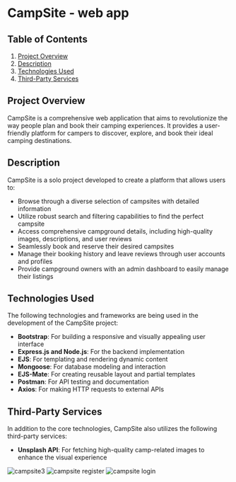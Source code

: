 # CampSite - web app

## Table of Contents
1. [Project Overview](#project-overview)
2. [Description](#description)
3. [Technologies Used](#technologies-used)
4. [Third-Party Services](#third-party-services)


## Project Overview
CampSite is a comprehensive web application that aims to revolutionize the way people plan and book their camping experiences. It provides a user-friendly platform for campers to discover, explore, and book their ideal camping destinations.

## Description
CampSite is a solo project developed to create a platform that allows users to:

- Browse through a diverse selection of campsites with detailed information
- Utilize robust search and filtering capabilities to find the perfect campsite
- Access comprehensive campground details, including high-quality images, descriptions, and user reviews
- Seamlessly book and reserve their desired campsites
- Manage their booking history and leave reviews through user accounts and profiles
- Provide campground owners with an admin dashboard to easily manage their listings

## Technologies Used
The following technologies and frameworks are being used in the development of the CampSite project:

- **Bootstrap**: For building a responsive and visually appealing user interface
- **Express.js and Node.js**: For the backend implementation
- **EJS**: For templating and rendering dynamic content
- **Mongoose**: For database modeling and interaction
- **EJS-Mate**: For creating reusable layout and partial templates
- **Postman**: For API testing and documentation
- **Axios**: For making HTTP requests to external APIs

## Third-Party Services
In addition to the core technologies, CampSite also utilizes the following third-party services:

- **Unsplash API**: For fetching high-quality camp-related images to enhance the visual experience

![campsite3](https://github.com/user-attachments/assets/f755f4c3-64aa-4522-86d7-bb524596a2f5)
![campsite register](https://github.com/user-attachments/assets/88e45149-9770-4e63-949e-489b0dd913df)
![campsite login](https://github.com/user-attachments/assets/50305838-3b0f-473f-856d-72a72490ce4e)
